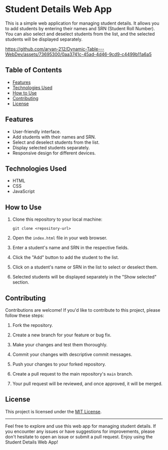 # Student Details Web App

This is a simple web application for managing student details. It allows you to add students by entering their names and SRN (Student Roll Number). You can also select and deselect students from the list, and the selected students will be displayed separately.




https://github.com/aryan-212/Dynamic-Table---WebDev/assets/73695300/0aa3741c-45ad-4d46-9cd9-c4499b11a6a5






## Table of Contents

- [Features](#features)
- [Technologies Used](#technologies-used)
- [How to Use](#how-to-use)
- [Contributing](#contributing)
- [License](#license)

## Features

- User-friendly interface.
- Add students with their names and SRN.
- Select and deselect students from the list.
- Display selected students separately.
- Responsive design for different devices.

## Technologies Used

- HTML
- CSS
- JavaScript

## How to Use

1. Clone this repository to your local machine:

   ```
   git clone <repository-url>
   ```

2. Open the `index.html` file in your web browser.

3. Enter a student's name and SRN in the respective fields.

4. Click the "Add" button to add the student to the list.

5. Click on a student's name or SRN in the list to select or deselect them.

6. Selected students will be displayed separately in the "Show selected" section.

## Contributing

Contributions are welcome! If you'd like to contribute to this project, please follow these steps:

1. Fork the repository.

2. Create a new branch for your feature or bug fix.

3. Make your changes and test them thoroughly.

4. Commit your changes with descriptive commit messages.

5. Push your changes to your forked repository.

6. Create a pull request to the main repository's `main` branch.

7. Your pull request will be reviewed, and once approved, it will be merged.

## License

This project is licensed under the [MIT License](LICENSE).

---

Feel free to explore and use this web app for managing student details. If you encounter any issues or have suggestions for improvements, please don't hesitate to open an issue or submit a pull request. Enjoy using the Student Details Web App!
